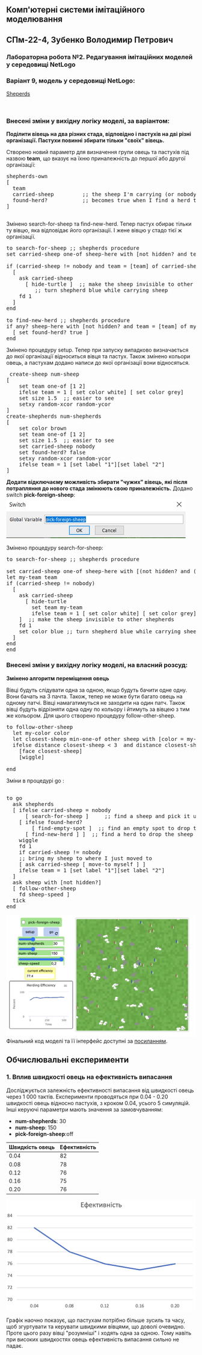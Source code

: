 ## Комп'ютерні системи імітаційного моделювання
## СПм-22-4, **Зубенко Володимир Петрович**
### Лабораторна робота №**2**. Редагування імітаційних моделей у середовищі NetLogo


### Варіант 9, модель у середовищі NetLogo:
[Sheperds](http://www.netlogoweb.org/launch#http://www.netlogoweb.org/assets/modelslib/Sample%20Models/Biology/Shepherds.nlogo)

<br>

### Внесені зміни у вихідну логіку моделі, за варіантом:

**Поділити вівець на два різних стада, відповідно і пастухів на дві різні організації. Пастухи повинні збирати тільки "своїх" вівець.** 

Створено новий параметр для визначення групи овець та пастухів під назвою **team**, що вказує на їхню приналежність до першої або другої організації:
<pre>
shepherds-own
[
  team 
  carried-sheep         ;; the sheep I'm carrying (or nobody if I'm not carrying in)
  found-herd?           ;; becomes true when I find a herd to drop it in
]

</pre>

Змінено search-for-sheep та find-new-herd. Тепер пастух обирає тільки ту вівцю, яка відповідає його організації. І жене вівцю у стадо тієї ж організації.
<pre>
to search-for-sheep ;; shepherds procedure
set carried-sheep one-of sheep-here with [not hidden? and team = [team] of myself]

if (carried-sheep != nobody and team = [team] of carried-sheep)
  [
    ask carried-sheep
      [ hide-turtle ]  ;; make the sheep invisible to other shepherds
         ;; turn shepherd blue while carrying sheep
    fd 1
  ]
end

to find-new-herd ;; shepherds procedure
if any? sheep-here with [not hidden? and team = [team] of myself]
  [ set found-herd? true ]
end
</pre>


Змінено процедуру setup. Тепер при запуску випадково визначається до якої організації відноситься вівця та пастух. Також змінено кольори овець, а пастухам додано написи до якої організації вони відносяться.
<pre>
 create-sheep num-sheep
[ 
    set team one-of [1 2]
    ifelse team = 1 [ set color white] [ set color grey]
    set size 1.5  ;; easier to see
    setxy random-xcor random-ycor
]
create-shepherds num-shepherds
[ 
    set color brown
    set team one-of [1 2]
    set size 1.5  ;; easier to see
    set carried-sheep nobody
    set found-herd? false
    setxy random-xcor random-ycor
    ifelse team = 1 [set label "1"][set label "2"]
]
</pre>

                  
**Додати відключаєму можливість збирати "чужих" вівець, які після потрапляння до нового стада змінюють свою приналежність.**
Додано switch **pick-foreign-sheep**:
![Додати відключаєму можливість збирати "чужих" вівець](3.png)

Змінено процедуру search-for-sheep:
<pre>
to search-for-sheep ;; shepherds procedure
  
set carried-sheep one-of sheep-here with [(not hidden? and ( pick-foreign-sheep or team = [team] of myself))]
let my-team team
if (carried-sheep != nobody)
  [
    ask carried-sheep
      [ hide-turtle 
        set team my-team
        ifelse team = 1 [ set color white] [ set color grey]
    ]  ;; make the sheep invisible to other shepherds
    fd 1
    set color blue ;; turn shepherd blue while carrying sheep
  ]
end
end
</pre>



### Внесені зміни у вихідну логіку моделі, на власний розсуд:
**Змінено алгоритм переміщення овець**

Вівці будуть слідувати одна за одною, якщо будуть бачити одне одну. Вони бачать на 3 пачта. Також, тепер не може бути багато овець на одному патчі. Вівці намагатимуться не заходити на один патч. Також вівці будуть відрізняти одна одну по кольору і йтимуть за вівцею з тим же кольором. Для цього створено процедуру follow-other-sheep.
<pre>
to follow-other-sheep
  let my-color color
  let closest-sheep min-one-of other sheep with [color = my-color][distance myself]
  ifelse distance closest-sheep < 3  and distance closest-sheep > 1
    [face closest-sheep]
    [wiggle]
  
end
</pre>

Зміни в процедурі go :
<pre>
  
to go
  ask shepherds
  [ ifelse carried-sheep = nobody
      [ search-for-sheep ]     ;; find a sheep and pick it up
    [ ifelse found-herd?
        [ find-empty-spot ]  ;; find an empty spot to drop the sheep
      [ find-new-herd ] ]  ;; find a herd to drop the sheep in
    wiggle
    fd 1
    if carried-sheep != nobody
    ;; bring my sheep to where I just moved to
    [ ask carried-sheep [ move-to myself ] ]
    ifelse team = 1 [set label "1"][set label "2"]
  ]
  ask sheep with [not hidden?]
  [ follow-other-sheep
    fd sheep-speed ]
  tick
end
</pre>
![Скріншот моделі в процесі симуляції](2.png)
Фінальний код моделі та її інтерфейс доступні за [посиланням](model.nlogo). 
<br>
  
## Обчислювальні експерименти
### 1. Вплив швидкості овець на ефективність випасання
Досліджується залежність ефективності випасання від  швидкості овець через 1 000 тактів.
Експерименти проводяться при 0.04 - 0.20 швидкості овець відносно пастухів, з кроком 0.04, усього 5 симуляцій.  
Інші керуючі параметри мають значення за замовчуванням:
- **num-shepherds**: 30
- **num-sheep**: 150
- **pick-foreign-sheep**:off

<table>
<thead>
<tr><th>Швидкість овець</th><th>Ефективність</th></tr>
</thead>
<tbody>
<tr><td>0.04</td><td>82</td></tr>
<tr><td>0.08</td><td>78</td></tr>
<tr><td>0.12</td><td>76</td></tr>
<tr><td>0.16</td><td>75</td></tr>
<tr><td>0.20</td><td>76</td></tr>
</tbody>
</table>

![Вплив швидкості овець на ефективність випасання](1.png)

Графік наочно показує, що пастухам потрібно більше зусиль та часу, щоб згуртувати та керувати швидкими вівцями, що доволі очевидно. Проте цього разу вівці "розумніші" і ходять одна за одною. Тому навіть при високих швидкостях овець ефективність випасання сильно не падає.
